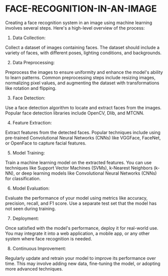 # FACE-RECOGNITION-IN-AN-IMAGE

Creating a face recognition system in an image using machine learning involves several steps. Here's a high-level overview of the process:

1. Data Collection:
   
Collect a dataset of images containing faces. The dataset should include a variety of faces, with different poses, lighting conditions, and backgrounds.

2. Data Preprocessing:

Preprocess the images to ensure uniformity and enhance the model's ability to learn patterns. Common preprocessing steps include resizing images, normalizing pixel values, and augmenting the dataset with transformations like rotation and flipping.

3. Face Detection:

Use a face detection algorithm to locate and extract faces from the images. Popular face detection libraries include OpenCV, Dlib, and MTCNN.

4. Feature Extraction:

Extract features from the detected faces. Popular techniques include using pre-trained Convolutional Neural Networks (CNNs) like VGGFace, FaceNet, or OpenFace to capture facial features.

5. Model Training:

Train a machine learning model on the extracted features. You can use techniques like Support Vector Machines (SVMs), k-Nearest Neighbors (k-NN), or deep learning models like Convolutional Neural Networks (CNNs) for classification.

6. Model Evaluation:

Evaluate the performance of your model using metrics like accuracy, precision, recall, and F1 score. Use a separate test set that the model has not seen during training.

7. Deployment:

Once satisfied with the model's performance, deploy it for real-world use. You may integrate it into a web application, a mobile app, or any other system where face recognition is needed.

8. Continuous Improvement:

Regularly update and retrain your model to improve its performance over time. This may involve adding new data, fine-tuning the model, or adopting more advanced techniques.
